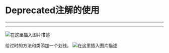 ﻿# Deprecated注解的使用
---
---

![在这里插入图片描述](https://img-blog.csdnimg.cn/71b40a03b1b741b5bdb208886371ff2a.png?x-oss-process=image/watermark,type_ZHJvaWRzYW5zZmFsbGJhY2s,shadow_50,text_Q1NETiBATkpVU1RaSkM=,size_20,color_FFFFFF,t_70,g_se,x_16)




给过时的方法和类添加一个划线。
![在这里插入图片描述](https://img-blog.csdnimg.cn/8896cc8e8f824940a4d6e81df7d49b43.png?x-oss-process=image/watermark,type_ZHJvaWRzYW5zZmFsbGJhY2s,shadow_50,text_Q1NETiBATkpVU1RaSkM=,size_20,color_FFFFFF,t_70,g_se,x_16)

